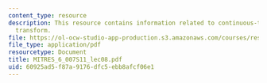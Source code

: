 ```yaml
---
content_type: resource
description: This resource contains information related to continuous-time fourier
  transform.
file: https://ol-ocw-studio-app-production.s3.amazonaws.com/courses/res-6-007-signals-and-systems-spring-2011/60925ad5f87a9176dfc5ebb8afcf06e1_MITRES_6_007S11_lec08.pdf
file_type: application/pdf
resourcetype: Document
title: MITRES_6_007S11_lec08.pdf
uid: 60925ad5-f87a-9176-dfc5-ebb8afcf06e1
---
```

